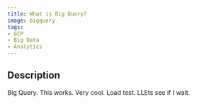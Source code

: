 ```yaml
---
title: What is Big Query?
image: bigquery
tags:
- GCP
- Big Data
- Analytics
---
```

## Description

Big Query. This works. Very cool. Load test.  LLEts see if I wait.
